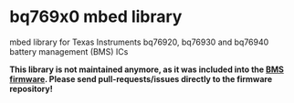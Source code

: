 # bq769x0 mbed library
mbed library for Texas Instruments bq76920, bq76930 and bq76940 battery management (BMS) ICs

**This library is not maintained anymore, as it was included into the [BMS firmware](https://github.com/LibreSolar/bms-firmware). Please send pull-requests/issues directly to the firmware repository!**
